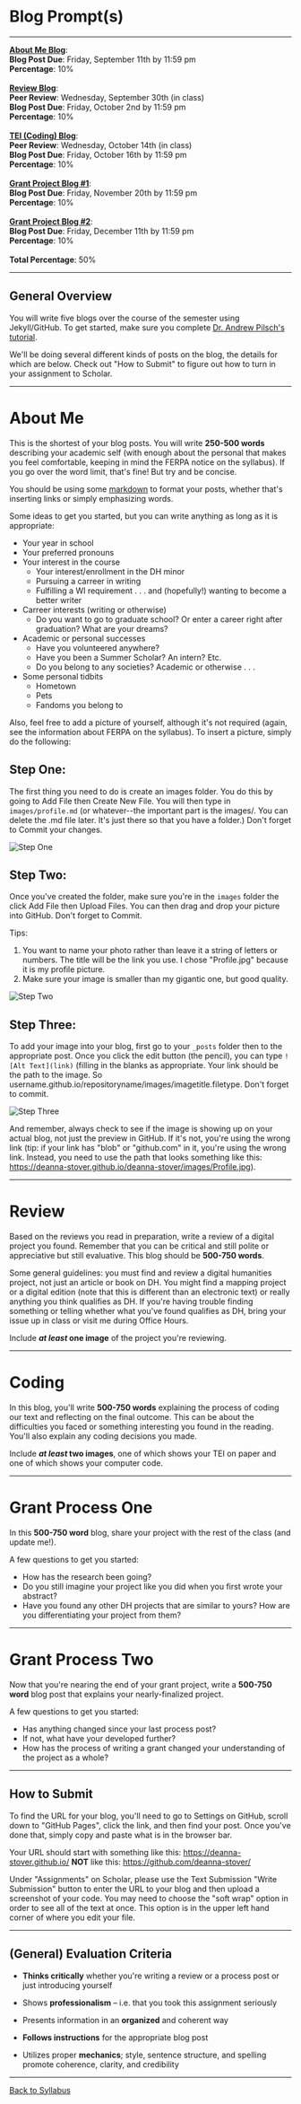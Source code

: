# Blog Prompt(s)

_____


**[About Me Blog](#about-me)**:
<br /> **Blog Post Due**: Friday, September 11th by 11:59 pm 
<br /> **Percentage**: 10%
<br /> <br/>
**[Review Blog](#review)**:  
**Peer Review**: Wednesday, September 30th (in class)
<br /> **Blog Post Due**: Friday, October 2nd by 11:59 pm
<br />**Percentage**: 10%
<br /> <br/>
**[TEI (Coding) Blog](#coding)**:
<br /> **Peer Review**: Wednesday, October 14th (in class)
<br /> **Blog Post Due**: Friday, October 16th by 11:59 pm
<br />**Percentage**: 10%
<br /> <br/>
**[Grant Project Blog #1](#grant-process-one)**: 
<br /> **Blog Post Due**: Friday, November 20th by 11:59 pm
<br />**Percentage**: 10%
<br /> <br/>
**[Grant Project Blog #2](#grant-process-two)**: 
<br /> **Blog Post Due**: Friday, December 11th by 11:59 pm
<br />**Percentage**: 10%
<br /> <br/>
**Total Percentage**: 50%

_____

## General Overview

You will write five blogs over the course of the semester using Jekyll/GitHub. To get started, make sure you complete [Dr. Andrew Pilsch's tutorial](https://oncomouse.github.io/courses/2020/engl460fall2020/jekyll-intro). 

We'll be doing several different kinds of posts on the blog, the details for which are below. Check out "How to Submit" to figure out how to turn in your assignment to Scholar. 

_____


# About Me

This is the shortest of your blog posts. You will write **250-500 words** describing your academic self (with enough about the personal that makes you feel comfortable, keeping in mind the FERPA notice on the syllabus). If you go over the word limit, that's fine! But try and be concise. 

You should be using some [markdown](https://www.markdowntutorial.com/) to format your posts, whether that's inserting links or simply emphasizing words.

Some ideas to get you started, but you can write anything as long as it is appropriate:

* Your year in school
* Your preferred pronouns
* Your interest in the course
  * Your interest/enrollment in the DH minor
  * Pursuing a carreer in writing
  * Fulfilling a WI requirement . . . and (hopefully!) wanting to become a better writer
* Carreer interests (writing or otherwise)
  * Do you want to go to graduate school? Or enter a career right after graduation? What are your dreams?
* Academic or personal successes
  * Have you volunteered anywhere?
  * Have you been a Summer Scholar? An intern? Etc.
  * Do you belong to any societies? Academic or otherwise . . . 
* Some personal tidbits
  * Hometown
  * Pets
  * Fandoms you belong to

Also, feel free to add a picture of yourself, although it's not required (again, see the information about FERPA on the syllabus). To insert a picture, simply do the following:

## Step One:

The first thing you need to do is create an images folder. You do this by going to Add File then Create New File. You will then type in `images/profile.md` (or whatever--the important part is the images/. You can delete the .md file later. It's just there so that you have a folder.) Don't forget to Commit your changes.

![Step One](https://deanna-stover.github.io/coursesCNU/images/stepone.gif)

## Step Two:

Once you've created the folder, make sure you're in the `images` folder the click Add File then Upload Files. You can then drag and drop your picture into GitHub. Don't forget to Commit.

Tips: 
1. You want to name your photo rather than leave it a string of letters or numbers. The title will be the link you use. I chose "Profile.jpg" because it is my profile picture.
2. Make sure your image is smaller than my gigantic one, but good quality. 

![Step Two](https://deanna-stover.github.io/coursesCNU/images/steptwo.gif)

## Step Three:

To add your image into your blog, first go to your `_posts` folder then to the appropriate post. Once you click the edit button (the pencil), you can type `![Alt Text](link)` (filling in the blanks as appropriate. Your link should be the path to the image. So username.github.io/repositoryname/images/imagetitle.filetype. Don't forget to commit. 

![Step Three](https://deanna-stover.github.io/coursesCNU/images/stepthree.gif)

And remember, always check to see if the image is showing up on your actual blog, not just the preview in GitHub. If it's not, you're using the wrong link (tip: if your link has "blob" or "github.com" in it, you're using the wrong link. Instead, you need to use the path that looks something like this: https://deanna-stover.github.io/deanna-stover/images/Profile.jpg).

_____

# Review

Based on the reviews you read in preparation, write a review of a digital project you found. Remember that you can be critical and still polite or appreciative but still evaluative. This blog should be **500-750 words**. 

Some general guidelines: you must find and review a digital humanities project, not just an article or book on DH. You might find a mapping project or a digital edition (note that this is different than an electronic text) or really anything you think qualifies as DH. If you're having trouble finding something or telling whether what you've found qualifies as DH, bring your issue up in class or visit me during Office Hours. 

Include ***at least* one image** of the project you're reviewing. 

_____

# Coding

In this blog, you'll write **500-750 words** explaining the process of coding our text and reflecting on the final outcome. This can be about the difficulties you faced or something interesting you found in the reading. You'll also explain any coding decisions you made. 

Include ***at least* two images**, one of which shows your TEI on paper and one of which shows your computer code. 

_____

# Grant Process One

In this **500-750 word** blog, share your project with the rest of the class (and update me!). 

A few questions to get you started:

* How has the research been going? 
* Do you still imagine your project like you did when you first wrote your abstract?
* Have you found any other DH projects that are similar to yours? How are you differentiating your project from them?

_____

# Grant Process Two

Now that you're nearing the end of your grant project, write a **500-750 word** blog post that explains your nearly-finalized project. 

A few questions to get you started:

* Has anything changed since your last process post? 
* If not, what have your developed further? 
* How has the process of writing a grant changed your understanding of the project as a whole?

_____

## How to Submit

To find the URL for your blog, you'll need to go to Settings on GitHub, scroll down to "GitHub Pages", click the link, and then find your post. Once you've done that, simply copy and paste what is in the browser bar. 

Your URL should start with something like this: https://deanna-stover.github.io/ **NOT** like this: https://github.com/deanna-stover/

Under "Assignments" on Scholar, please use the Text Submission "Write Submission" button to enter the URL to your blog and then upload a screenshot of your code. You may need to choose the "soft wrap" option in order to see all of the text at once. This option is in the upper left hand corner of where you edit your file.

_____

## (General) Evaluation Criteria

* **Thinks critically** whether you're writing a review or a process post or just introducing yourself

* Shows **professionalism** – i.e. that you took this assignment seriously

* Presents information in an **organized** and coherent way

* **Follows instructions** for the appropriate blog post

* Utilizes proper **mechanics**; style, sentence structure, and spelling promote coherence, clarity, and credibility

_____

[Back to Syllabus](https://deanna-stover.github.io/coursesCNU/2020/engl350fall2020)
